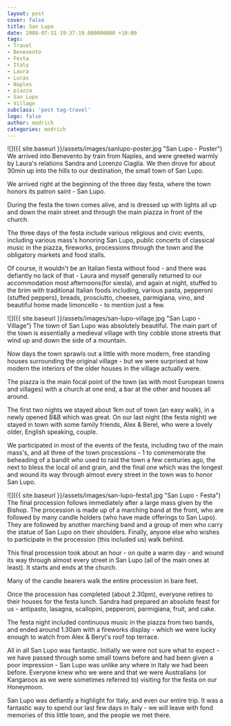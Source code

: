 ```yaml
---
layout: post
cover: false
title: San Lupo
date: 2008-07-31 19:37:19.000000000 +10:00
tags: 
- Travel
- Benevento
- Festa
- Italy
- Laura
- Lucas
- Naples
- piazza
- San Lupo
- Village
subclass: 'post tag-travel'
logo: false
author: modrich
categories: modrich
---
```

![]({{ site.baseurl }}/assets/images/sanlupo-poster.jpg "San Lupo - Poster")
We arrived into Benevento by train from Naples, and were greeted warmly by Laura's relations Sandra and Lorenzo Ciaglia. We then drove for about 30min up into the hills to our destination, the small town of San Lupo.

We arrived right at the beginning of the three day festa, where the town honors its patron saint - San Lupo.

During the festa the town comes alive, and is dressed up with lights all up and down the main street and through the main piazza in front of the church.

The three days of the festa include various religious and civic events, including various mass's honoring San Lupo, public concerts of classical music in the piazza, fireworks, processions through the town and the obligatory markets and food stalls.

Of course, it wouldn't be an Italian fiesta without food - and there was defiantly no lack of that - Laura and myself generally returned to our accommodation most afternoons(for siesta), and again at night, stuffed to the brim with traditional Italian foods including, various pasta, pepperoni (stuffed peppers), breads, prosciutto, cheeses, parmigiana, vino, and beautiful home made limoncello - to mention just a few.

![]({{ site.baseurl }}/assets/images/san-lupo-village.jpg "San Lupo - Village")
The town of San Lupo was absolutely beautiful. The main part of the town is essentially a medieval village with tiny cobble stone streets that wind up and down the side of a mountain.

Now days the town sprawls out a little with more modern, free standing houses surrounding the original village - but we were surprised at how modern the interiors of the older houses in the village actually were.

The piazza is the main focal point of the town (as with most European towns and villages) with a church at one end, a bar at the other and houses all around.

The first two nights we stayed about 1km out of town (an easy walk), in a newly opened B&B which was great. On our last night (the festa night) we stayed in town with some family friends, Alex & Berel, who were a lovely older, English speaking, couple.

We participated in most of the events of the festa, including two of the main mass's, and all three of the town processions - 1 to commemorate the beheading of a bandit who used to raid the town a few centuries ago, the next to bless the local oil and grain, and the final one which was the longest and wound its way through almost every street in the town was to honor San Lupo.

![]({{ site.baseurl }}/assets/images/san-lupo-festa1.jpg "San Lupo - Festa")
The final procession follows immediately after a large mass given by the Bishop. The procession is made up of a marching band at the front, who are followed by many candle holders (who have made offerings to San Lupo). They are followed by another marching band and a group of men who carry the statue of San Lupo on their shoulders. Finally, anyone else who wishes to participate in the procession (this included us) walk behind.

This final procession took about an hour - on quite a warm day - and wound its way through almost every street in San Lupo (all of the main ones at least). It starts and ends at the church.

Many of the candle bearers walk the entire procession in bare feet.

Once the procession has completed (about 2.30pm), everyone retires to their houses for the festa lunch. Sandra had prepared an absolute feast for us - antipasto, lasagna, scallopini, pepperoni, parmigiana, fruit, and cake.

The festa night included continuous music in the piazza from two bands, and ended around 1.30am with a fireworks display - which we were lucky enough to watch from Alex & Beryl's roof top terrace.

All in all San Lupo was fantastic. Initially we were not sure what to expect - we have passed through some small towns before and had been given a poor impression - San Lupo was unlike any where in Italy we had been before. Everyone knew who we were and that we were Australians (or Kangaroos as we were sometimes referred to) visiting for the festa on our Honeymoon.

San Lupo was defiantly a highlight for Italy, and even our entire trip. It was a fantastic way to spend our last few days in Italy - we will leave with fond memories of this little town, and the people we met there.

